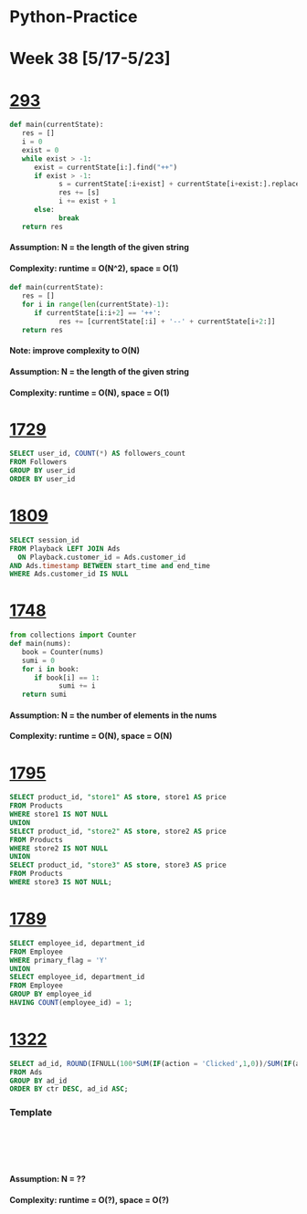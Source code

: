 # Python-Practice

# Week 38 [5/17-5/23]

# [293](https://leetcode.com/problems/flip-game/)
```python
def main(currentState):
   res = []
   i = 0
   exist = 0
   while exist > -1:
      exist = currentState[i:].find("++")
      if exist > -1:
            s = currentState[:i+exist] + currentState[i+exist:].replace("++", "--", 1)
            res += [s]
            i += exist + 1
      else:
            break
   return res
```
#### Assumption: N = the length of the given string
#### Complexity: runtime = O(N^2), space = O(1)

```python
def main(currentState):
   res = []
   for i in range(len(currentState)-1):
      if currentState[i:i+2] == '++':
            res += [currentState[:i] + '--' + currentState[i+2:]]
   return res
```
#### Note: improve complexity to O(N)
#### Assumption: N = the length of the given string
#### Complexity: runtime = O(N), space = O(1)

# [1729](https://leetcode.com/problems/find-followers-count/)
```sql
SELECT user_id, COUNT(*) AS followers_count
FROM Followers
GROUP BY user_id
ORDER BY user_id
```

# [1809](https://leetcode.com/problems/ad-free-sessions/)
```sql
SELECT session_id
FROM Playback LEFT JOIN Ads
  ON Playback.customer_id = Ads.customer_id
AND Ads.timestamp BETWEEN start_time and end_time
WHERE Ads.customer_id IS NULL
```

# [1748](https://leetcode.com/problems/sum-of-unique-elements/)
```python
from collections import Counter
def main(nums):
   book = Counter(nums)
   sumi = 0
   for i in book:
      if book[i] == 1:
            sumi += i
   return sumi
```
#### Assumption: N = the number of elements in the nums
#### Complexity: runtime = O(N), space = O(N)

# [1795](https://leetcode.com/problems/rearrange-products-table/)
```sql
SELECT product_id, "store1" AS store, store1 AS price
FROM Products
WHERE store1 IS NOT NULL
UNION
SELECT product_id, "store2" AS store, store2 AS price
FROM Products
WHERE store2 IS NOT NULL
UNION
SELECT product_id, "store3" AS store, store3 AS price
FROM Products
WHERE store3 IS NOT NULL;
```

# [1789](https://leetcode.com/problems/primary-department-for-each-employee/)
```sql
SELECT employee_id, department_id
FROM Employee
WHERE primary_flag = 'Y'
UNION
SELECT employee_id, department_id
FROM Employee
GROUP BY employee_id
HAVING COUNT(employee_id) = 1;
```

# [1322](https://leetcode.com/problems/ads-performance/)
```sql
SELECT ad_id, ROUND(IFNULL(100*SUM(IF(action = 'Clicked',1,0))/SUM(IF(action != 'Ignored',1,0)),0),2) AS ctr
FROM Ads
GROUP BY ad_id
ORDER BY ctr DESC, ad_id ASC;
```

### Template
# []()
```sql
```

# []()
```python
```
#### Assumption: N = ??
#### Complexity: runtime = O(?), space = O(?)